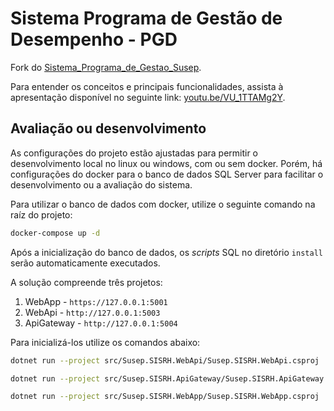 # Sistema Programa de Gestão de Desempenho - PGD

Fork do [Sistema_Programa_de_Gestao_Susep](https://github.com/spbgovbr/Sistema_Programa_de_Gestao_Susep).

Para entender os conceitos e principais funcionalidades, assista à apresentação disponível no seguinte link: [youtu.be/VU_1TTAMg2Y](https://youtu.be/VU_1TTAMg2Y).

## Avaliação ou desenvolvimento

As configurações do projeto estão ajustadas para permitir o desenvolvimento local no linux ou windows, com ou sem docker.
Porém, há configurações do docker para o banco de dados SQL Server para facilitar o desenvolvimento ou a avaliação do
sistema.

Para utilizar o banco de dados com docker, utilize o seguinte comando na raíz do projeto:

```sh
docker-compose up -d
```

Após a inicialização do banco de dados, os _scripts_ SQL no diretório `install` serão automaticamente executados.

A solução compreende três projetos:

1. WebApp - `https://127.0.0.1:5001`
2. WebApi - `http://127.0.0.1:5003`
3. ApiGateway - `http://127.0.0.1:5004`

Para inicializá-los utilize os comandos abaixo:

```sh
dotnet run --project src/Susep.SISRH.WebApi/Susep.SISRH.WebApi.csproj

dotnet run --project src/Susep.SISRH.ApiGateway/Susep.SISRH.ApiGateway.csproj

dotnet run --project src/Susep.SISRH.WebApp/Susep.SISRH.WebApp.csproj
```
